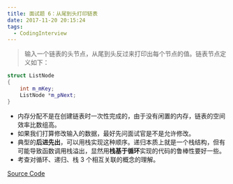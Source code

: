 ```yaml
---
title: 面试题 6：从尾到头打印链表
date: 2017-11-20 20:15:24
tags:
  - CodingInterview
---
```

> 输入一个链表的头节点，从尾到头反过来打印出每个节点的值。链表节点定义如下：

```cpp
struct ListNode 
{
    int m_mKey;
    ListNode *m_pNext;
}
```
* 内存分配不是在创建链表时一次性完成的，由于没有闲置的内存，链表的空间效率比数组高。
* 如果我们打算修改输入的数据，最好先问面试官是不是允许修改。
* 典型的**后进先出**，可以用栈实现这种顺序。递归本质上就是一个栈结构，但有可能导致函数调用栈溢出，显然用**栈基于循环**实现的代码的鲁棒性要好一些。
* 考查对循环、递归、栈 3 个相互关联的概念的理解。

[Source Code](https://gist.githubusercontent.com/was48i/39107507d9eb6a1736ee4e8cb98ef35f/raw/3aa2ee894f7880b74a5986bab68f47873f148d9d/06_PrintListInReversedOrder.cpp)
